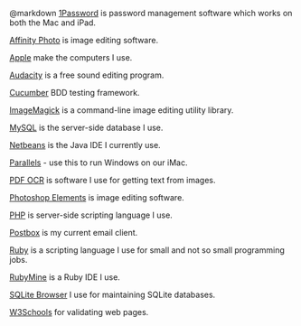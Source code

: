 @markdown
[1Password](https://1password.com/) is password
management software which works on both the Mac and iPad.

[Affinity Photo](https://affinity.serif.com/en-gb/photo/) is image
editing software.

[Apple](https://www.apple.com/) make the computers I use.

[Audacity](https://sourceforge.net/projects/audacity/) is a
free sound editing program.

[Cucumber](https://cucumber.io/) BDD testing framework.

[ImageMagick](https://www.imagemagick.org/) is a
command-line image editing utility library.

[MySQL](https://www.mysql.com/) is
the server-side database I use.

[Netbeans](https://netbeans.org/) is the Java IDE I currently use.

[Parallels](https://www.parallels.com/) - use this to run
Windows on our iMac.

[PDF OCR](https://solutions.weblite.ca/pdfocrx/index.php) is software
I use for getting text from images.

[Photoshop Elements](https://www.adobe.com/uk/products/photoshop-elements.html)
is image editing software.

[PHP](https://php.net/) is server-side scripting language I use.

[Postbox](https://www.postbox-inc.com/) is my current email client.

[Ruby](https://www.ruby-lang.org/en/) is
a scripting language I use for small and not so small programming jobs.

[RubyMine](https://www.jetbrains.com/ruby/) is a Ruby IDE I use.

[SQLite Browser](http://sqlitebrowser.org) I use for maintaining SQLite databases.

[W3Schools](https://validator.w3.org/) for validating web pages.

